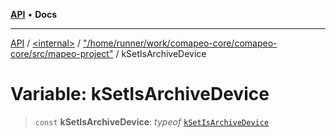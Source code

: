 [**API**](../../../../README.md) • **Docs**

***

[API](../../../../README.md) / [\<internal\>](../../../README.md) / ["/home/runner/work/comapeo-core/comapeo-core/src/mapeo-project"](../README.md) / kSetIsArchiveDevice

# Variable: kSetIsArchiveDevice

> `const` **kSetIsArchiveDevice**: *typeof* [`kSetIsArchiveDevice`](kSetIsArchiveDevice.md)
